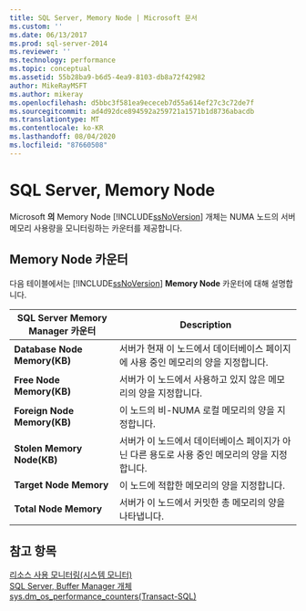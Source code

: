 ```yaml
---
title: SQL Server, Memory Node | Microsoft 문서
ms.custom: ''
ms.date: 06/13/2017
ms.prod: sql-server-2014
ms.reviewer: ''
ms.technology: performance
ms.topic: conceptual
ms.assetid: 55b28ba9-b6d5-4ea9-8103-db8a72f42982
author: MikeRayMSFT
ms.author: mikeray
ms.openlocfilehash: d5bbc3f581ea9ececeb7d55a614ef27c3c72de7f
ms.sourcegitcommit: ad4d92dce894592a259721a1571b1d8736abacdb
ms.translationtype: MT
ms.contentlocale: ko-KR
ms.lasthandoff: 08/04/2020
ms.locfileid: "87660508"
---
```

# <a name="sql-server-memory-node"></a>SQL Server, Memory Node
  Microsoft **의** Memory Node [!INCLUDE[ssNoVersion](../../includes/ssnoversion-md.md)] 개체는 NUMA 노드의 서버 메모리 사용량을 모니터링하는 카운터를 제공합니다.  
  
## <a name="memory-node-counters"></a>Memory Node 카운터  
 다음 테이블에서는 [!INCLUDE[ssNoVersion](../../includes/ssnoversion-md.md)] **Memory Node** 카운터에 대해 설명합니다.  
  
|SQL Server Memory Manager 카운터|Description|  
|----------------------------------------|-----------------|  
|**Database Node Memory(KB)**|서버가 현재 이 노드에서 데이터베이스 페이지에 사용 중인 메모리의 양을 지정합니다.|  
|**Free Node Memory(KB)**|서버가 이 노드에서 사용하고 있지 않은 메모리의 양을 지정합니다.|  
|**Foreign Node Memory(KB)**|이 노드의 비-NUMA 로컬 메모리의 양을 지정합니다.|  
|**Stolen Memory Node(KB)**|서버가 이 노드에서 데이터베이스 페이지가 아닌 다른 용도로 사용 중인 메모리의 양을 지정합니다.|  
|**Target Node Memory**|이 노드에 적합한 메모리의 양을 지정합니다.|  
|**Total Node Memory**|서버가 이 노드에서 커밋한 총 메모리의 양을 나타냅니다.|  
  
## <a name="see-also"></a>참고 항목  
 [리소스 사용 모니터링&#40;시스템 모니터&#41;](monitor-resource-usage-system-monitor.md)   
 [SQL Server, Buffer Manager 개체](sql-server-buffer-manager-object.md)   
 [sys.dm_os_performance_counters&#40;Transact-SQL&#41;](/sql/relational-databases/system-dynamic-management-views/sys-dm-os-performance-counters-transact-sql)  
  
  
